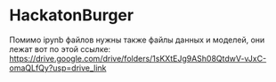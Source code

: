 # HackatonBurger
Помимо ipynb файлов нужны также файлы данных и моделей, они лежат вот по этой ссылке: https://drive.google.com/drive/folders/1sKXtEJg9ASh08QtdwV-vJxC-omaQLfQy?usp=drive_link
